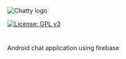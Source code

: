 ![Chatty logo](https://github.com/liraz/chatty-android/blob/master/app/src/main/res/drawable/logo_main.png?raw=true)

[![License: GPL v3](https://img.shields.io/badge/License-GPL%20v3-blue.svg)](https://www.gnu.org/licenses/gpl-3.0)

#
Android chat application using firebase

